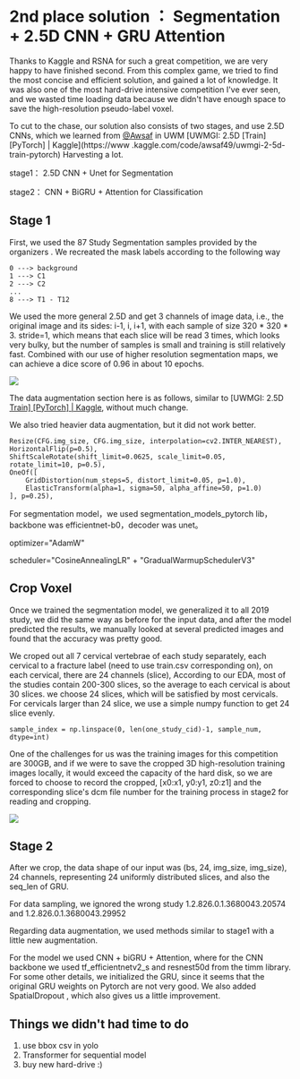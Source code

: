 # 2nd place solution ： Segmentation + 2.5D CNN + GRU Attention

Thanks to Kaggle and RSNA for such a great competition, we are very happy to have finished second. From this complex game, we tried to find the most concise and efficient solution, and gained a lot of knowledge. It was also one of the most hard-drive intensive competition I've ever seen, and we wasted time loading data because we didn't have enough space to save the high-resolution pseudo-label voxel.

To cut to the chase, our solution also consists of two stages, and use 2.5D CNNs, which we learned from [@Awsaf](https://www.kaggle.com/awsaf49) in UWM [UWMGI: 2.5D [Train\] [PyTorch] | Kaggle](https://www .kaggle.com/code/awsaf49/uwmgi-2-5d-train-pytorch) Harvesting a lot.

stage1： 2.5D CNN + Unet for Segmentation

stage2： CNN + BiGRU + Attention for Classification



## Stage 1

First, we used the 87 Study Segmentation samples provided by the organizers . We recreated the mask labels according to the following way

```
0 ---> background
1 ---> C1
2 ---> C2
...
8 ---> T1 - T12
```

We used the more general 2.5D and get 3 channels of image data, i.e., the original image and its sides: i-1, i, i+1, with each sample of size 320 * 320 * 3. stride=1, which means that each slice will be read 3 times, which looks very bulky, but the number of samples is small and training is still relatively fast. Combined with our use of higher resolution segmentation maps, we can achieve a dice score of 0.96 in about 10 epochs.

![](https://www.googleapis.com/download/storage/v1/b/kaggle-forum-message-attachments/o/inbox%2F3799319%2F29389b33392e4b84d56d0d53be39c23e%2FSnipaste_2022-11-09_01-18-47.png?generation=1668028486937787&alt=media)




The data augmentation section here is as follows, similar to [UWMGI: 2.5D [Train\] [PyTorch] | Kaggle](https://www.kaggle.com/code/awsaf49/uwmgi-2-5d-train-pytorch), without much change.

We also tried heavier data augmentation, but it did not work better.

```
Resize(CFG.img_size, CFG.img_size, interpolation=cv2.INTER_NEAREST),
HorizontalFlip(p=0.5),
ShiftScaleRotate(shift_limit=0.0625, scale_limit=0.05, rotate_limit=10, p=0.5),
OneOf([
    GridDistortion(num_steps=5, distort_limit=0.05, p=1.0),
    ElasticTransform(alpha=1, sigma=50, alpha_affine=50, p=1.0)
], p=0.25),
```



For segmentation model，we used segmentation_models_pytorch lib， backbone was efficientnet-b0，decoder was unet。

optimizer="AdamW"

scheduler="CosineAnnealingLR" + "GradualWarmupSchedulerV3"





## Crop Voxel

Once we trained the segmentation model, we generalized it to all 2019 study, we did the same way as before for the input data, and after the model predicted the results, we manually looked at several predicted images and found that the accuracy was pretty good.

We croped out all 7 cervical vertebrae of each study separately, each cervical to a fracture label (need to use train.csv corresponding on), on each cervical, there are 24 channels (slice), According to our EDA, most of the studies contain 200-300 slices, so the average to each cervical is about 30 slices. we choose 24 slices, which will be satisfied by most cervicals. For cervicals larger than 24 slice, we use a simple numpy function to get 24 slice evenly.

```
sample_index = np.linspace(0, len(one_study_cid)-1, sample_num, dtype=int)
```

One of the challenges for us was the training images for this competition are 300GB, and if we were to save the cropped 3D high-resolution training images locally, it would exceed the capacity of the hard disk, so we are forced to choose to record the cropped, [x0:x1, y0:y1, z0:z1] and the corresponding slice's dcm file number for the training process in stage2 for reading and cropping.

![](https://www.googleapis.com/download/storage/v1/b/kaggle-forum-message-attachments/o/inbox%2F3799319%2F4ab026464572fb40996597d4aaa424c2%2Fimage-20221110043219911.png?generation=1668028409059020&alt=media)



## Stage 2



After we crop, the data shape of our input was (bs, 24, img_size, img_size), 24 channels, representing 24 uniformly distributed slices, and also the seq_len of GRU.

For data sampling, we ignored the wrong study 1.2.826.0.1.3680043.20574 and 1.2.826.0.1.3680043.29952

Regarding data augmentation, we used methods similar to stage1 with a little new augmentation.

For the model we used CNN + biGRU + Attention, where for the CNN backbone we used tf_efficientnetv2_s and resnest50d from the timm library. For some other details, we initialized the GRU, since it seems that the original GRU weights on Pytorch are not very good. We also added SpatialDropout , which also gives us a little improvement.



## Things we didn't had time to do

1. use bbox csv in yolo
2. Transformer for sequential model
3. buy new hard-drive :)





